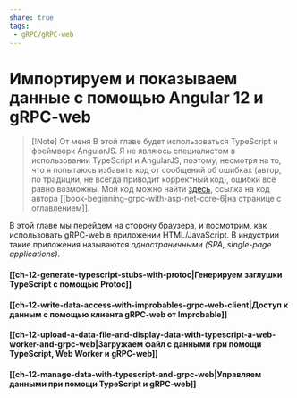 ```yaml
---
share: true
tags:
 - gRPC/gRPC-web
---
```

# Импортируем и показываем данные с помощью Angular 12 и gRPC-web
> [!Note] От меня
> В этой главе будет использоваться TypeScript и фреймворк AngularJS. Я не являюсь специалистом в использовании TypeScript и AngularJS, поэтому, несмотря на то, что я попытаюсь избавить код от сообщений об ошибках (автор, по традиции, не всегда приводит корректный код), ошибки всё равно возможны.
> Мой код можно найти [здесь](https://github.com/alexeystalker/CountryServiceBook/tree/chapter-12), ссылка на код автора [[book-beginning-grpc-with-asp-net-core-6|на странице с оглавлением]].

В этой главе мы перейдем на сторону браузера, и посмотрим, как использовать gRPC-web в приложении HTML/JavaScript. В индустрии такие приложения называются *одностраничными (SPA, single-page applications)*.
#### [[ch-12-generate-typescript-stubs-with-protoc|Генерируем заглушки TypeScript с помощью Protoc]]
#### [[ch-12-write-data-access-with-improbables-grpc-web-client|Доступ к данным с помощью клиента gRPC-web от Improbable]]
#### [[ch-12-upload-a-data-file-and-display-data-with-typescript-a-web-worker-and-grpc-web|Загружаем файл с данными при помощи TypeScript, Web Worker и gRPC-web]]
#### [[ch-12-manage-data-with-typescript-and-grpc-web|Управляем данными при помощи TypeScript и gRPC-web]]